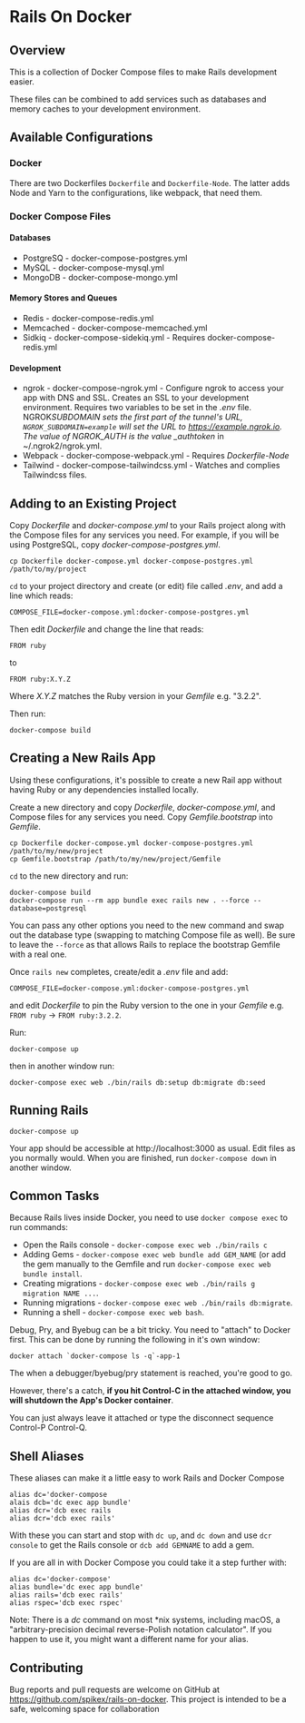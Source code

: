 # Rails On Docker

## Overview

This is a collection of Docker Compose files to make Rails development easier.

These files can be combined to add services such as databases
and memory caches to your development environment.

## Available Configurations

### Docker

There are two Dockerfiles `Dockerfile` and `Dockerfile-Node`. The latter adds
Node and Yarn to the configurations, like webpack, that need them.

### Docker Compose Files

#### Databases

- PostgreSQ - docker-compose-postgres.yml
- MySQL - docker-compose-mysql.yml
- MongoDB - docker-compose-mongo.yml

#### Memory Stores and Queues

- Redis - docker-compose-redis.yml
- Memcached - docker-compose-memcached.yml
- Sidkiq - docker-compose-sidekiq.yml - Requires docker-compose-redis.yml

#### Development

- ngrok - docker-compose-ngrok.yml - Configure ngrok to access your app with
  DNS and SSL. Creates an SSL to your development environment. Requires
  two variables to be set in the _.env_ file. NGROK*SUBDOMAIN
  sets the first part of the tunnel's URL, `NGROK_SUBDOMAIN=example` will set
  the URL to https://example.ngrok.io. The value of
  NGROK_AUTH is the value \_authtoken* in ~/.ngrok2/ngrok.yml.
- Webpack - docker-compose-webpack.yml - Requires _Dockerfile-Node_
- Tailwind - docker-compose-tailwindcss.yml - Watches and complies Tailwindcss files.

## Adding to an Existing Project

Copy _Dockerfile_ and _docker-compose.yml_ to your Rails project along with the
Compose files for any services you need. For example, if you will be using
PostgreSQL, copy _docker-compose-postgres.yml_.

```
cp Dockerfile docker-compose.yml docker-compose-postgres.yml /path/to/my/project
```

`cd` to your project directory and create (or edit) file called _.env_, and add a
line which reads:

```
COMPOSE_FILE=docker-compose.yml:docker-compose-postgres.yml
```

Then edit _Dockerfile_ and change the line that reads:

```
FROM ruby
```

to

```
FROM ruby:X.Y.Z
```

Where _X.Y.Z_ matches the Ruby version in your _Gemfile_ e.g. "3.2.2".

Then run:

```
docker-compose build
```

## Creating a New Rails App

Using these configurations, it's possible to create a new Rail app without
having Ruby or any dependencies installed locally.

Create a new directory and copy _Dockerfile_, _docker-compose.yml_, and
Compose files for any services you need. Copy _Gemfile.bootstrap_ into _Gemfile_.

```
cp Dockerfile docker-compose.yml docker-compose-postgres.yml /path/to/my/new/project
cp Gemfile.bootstrap /path/to/my/new/project/Gemfile
```

`cd` to the new directory and run:

```
docker-compose build
docker-compose run --rm app bundle exec rails new . --force --database=postgresql
```

You can pass any other options you need to the new command and swap out the
database type (swapping to matching Compose file as well). Be sure to leave the
`--force` as that allows Rails to replace the bootstrap Gemfile with a real one.

Once `rails new` completes, create/edit a _.env_ file and add:

```
COMPOSE_FILE=docker-compose.yml:docker-compose-postgres.yml
```

and edit _Dockerfile_ to pin the Ruby version to the one in your _Gemfile_
e.g. `FROM ruby` -> `FROM ruby:3.2.2`.

Run:

```
docker-compose up
```

then in another window run:

```
docker-compose exec web ./bin/rails db:setup db:migrate db:seed
```

## Running Rails

```
docker-compose up
```

Your app should be accessible at http://localhost:3000 as usual. Edit files as
you normally would. When you are finished, run `docker-compose down` in another
window.

## Common Tasks

Because Rails lives inside Docker, you need to use `docker compose exec` to run
commands:

- Open the Rails console - `docker-compose exec web ./bin/rails c`
- Adding Gems - `docker-compose exec web bundle add GEM_NAME` (or add the gem manually
  to the Gemfile and run `docker-compose exec web bundle install`.
- Creating migrations - `docker-compose exec web ./bin/rails g migration NAME ...`.
- Running migrations - `docker-compose exec web ./bin/rails db:migrate`.
- Running a shell - `docker-compose exec web bash`.

Debug, Pry, and Byebug can be a bit tricky. You need to "attach" to Docker
first. This can be done by running the following in it's own window:

```
docker attach `docker-compose ls -q`-app-1
```

The when a debugger/byebug/pry statement is reached, you're good to go.

However, there's a catch, **if you hit Control-C in the attached window, you will shutdown the App's
Docker container**.

You can just always leave it attached or type the disconnect sequence Control-P
Control-Q.

## Shell Aliases

These aliases can make it a little easy to work Rails and Docker Compose

```
alias dc='docker-compose
alais dcb='dc exec app bundle'
alias dcr='dcb exec rails
alias dcr='dcb exec rails'
```

With these you can start and stop with `dc up`, and `dc down` and use `dcr console` to get the Rails console or `dcb add GEMNAME` to add a gem.

If you are all in with Docker Compose you could take it a step further with:

```
alias dc='docker-compose'
alias bundle='dc exec app bundle'
alias rails='dcb exec rails'
alias rspec='dcb exec rspec'
```

Note: There is a _dc_ command on most \*nix systems, including macOS, a
"arbitrary-precision decimal reverse-Polish notation calculator". If you happen
to use it, you might want a different name for your alias.

## Contributing

Bug reports and pull requests are welcome on GitHub at https://github.com/spikex/rails-on-docker.
This project is intended to be a safe, welcoming space for collaboration
